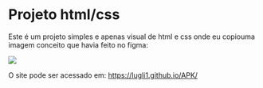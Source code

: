 # Projeto html/css 

Este é um projeto simples e apenas visual de html e css onde eu copiouma imagem conceito que havia feito no figma:

<img src="https://github.com/user-attachments/assets/bdcb43bb-e4e3-4f8a-917c-d1fbf23f3763">

O site pode ser acessado em: https://lugli1.github.io/APK/
